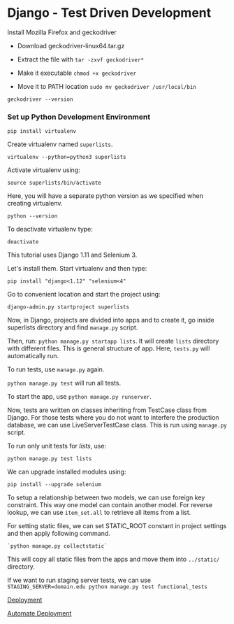 # Django - Test Driven Development

Install Mozilla Firefox and geckodriver

- Download geckodriver-linux64.tar.gz

- Extract the file with
`tar -zxvf geckodriver*`

- Make it executable
`chmod +x geckodriver`

- Move it to PATH location
`sudo mv geckodriver /usr/local/bin`

`geckodriver --version`

### Set up Python Development Environment

`pip install virtualenv`

Create virtualenv named `superlists`.

`virtualenv --python=python3 superlists`

Activate virtualenv using:

`source superlists/bin/activate`

Here, you will have a separate python version as we specified when creating virtualenv.

`python --version`

To deactivate virtualenv type:

`deactivate`

This tutorial uses Django 1.11 and Selenium 3.

Let's install them. Start virtualenv and then type:

`pip install "django<1.12" "selenium<4"`

Go to convenient location and start the project using:

`django-admin.py startproject superlists`

Now, in Django, projects are divided into apps and to create it, go inside superlists directory and find `manage.py` script.

Then, run: `python manage.py startapp lists`. It will create `lists` directory with different files. This is general structure of app. Here, `tests.py` will automatically run.

To run tests, use `manage.py` again. 

`python manage.py test` will run all tests.

To start the app, use `python manage.py runserver`.

Now, tests are written on classes inheriting from TestCase class from Django. For those tests where you do not want to interfere the production database, we can use LiveServerTestCase class. This is run using `manage.py` script.

To run only unit tests for *lists*, use:

`python manage.py test lists`

We can upgrade installed modules using:

`pip install --upgrade selenium`

To setup a relationship between two models, we can use foreign key constraint. This way one model can contain another model. For reverse lookup, we can use `item_set.all` to retrieve all items from a list.

For setting static files, we can set STATIC_ROOT constant in project settings and then apply following command.

    `python manage.py collectstatic`

This will copy all static files from the apps and move them into `../static/` directory.

If we want to run staging server tests, we can use 
`STAGING_SERVER=domain.edu python manage.py test functional_tests`

[Deployment](deploy_tools/deploy.md)

[Automate Deployment](deploy_tools/automation.md)
